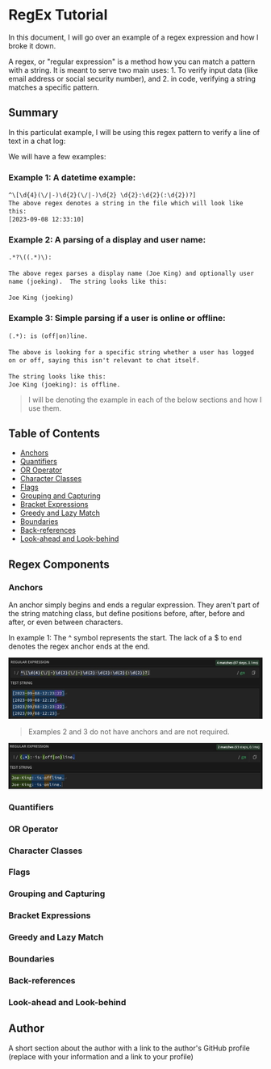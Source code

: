 # RegEx Tutorial

In this document, I will go over an example of a regex expression and how I broke it down.

A regex, or "regular expression" is a method how you can match a pattern with a string.  It is meant to serve two main uses: 1. To verify input data (like email address or social security number), and 2. in code, verifying a string matches a specific pattern.

## Summary

In this particulat example, I will be using this regex pattern to verify a line of text in a chat log:

We will have a few examples:

### Example 1: A datetime example:
```
^\[\d{4}(\/|-)\d{2}(\/|-)\d{2} \d{2}:\d{2}(:\d{2})?]
The above regex denotes a string in the file which will look like this:
[2023-09-08 12:33:10]
```
### Example 2: A parsing of a display and user name:
```
.*?\((.*)\):

The above regex parses a display name (Joe King) and optionally user name (joeking).  The string looks like this:

Joe King (joeking)
```
### Example 3: Simple parsing if a user is online or offline:
```
(.*): is (off|on)line.

The above is looking for a specific string whether a user has logged on or off, saying this isn't relevant to chat itself.

The string looks like this:
Joe King (joeking): is offline.
```
> I will be denoting the example in each of the below sections and how I use them.

## Table of Contents

- [Anchors](#anchors)
- [Quantifiers](#quantifiers)
- [OR Operator](#or-operator)
- [Character Classes](#character-classes)
- [Flags](#flags)
- [Grouping and Capturing](#grouping-and-capturing)
- [Bracket Expressions](#bracket-expressions)
- [Greedy and Lazy Match](#greedy-and-lazy-match)
- [Boundaries](#boundaries)
- [Back-references](#back-references)
- [Look-ahead and Look-behind](#look-ahead-and-look-behind)

## Regex Components

### Anchors

An anchor simply begins and ends a regular expression.  They aren't part of the string matching class, but define positions before, after, before and after, or even between characters.

In example 1: The ^ symbol represents the start.  The lack of a $ to end denotes the regex anchor ends at the end.

![](./img/ex17-01.jpg)

> Examples 2 and 3 do not have anchors and are not required.

![](./img/ex17-02.jpg)

### Quantifiers

### OR Operator

### Character Classes

### Flags

### Grouping and Capturing

### Bracket Expressions

### Greedy and Lazy Match

### Boundaries

### Back-references

### Look-ahead and Look-behind

## Author

A short section about the author with a link to the author's GitHub profile (replace with your information and a link to your profile)
